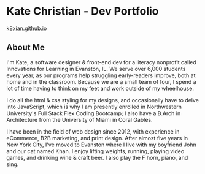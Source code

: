 # Kate Christian - Dev Portfolio

[k8xian.github.io](https://k8xian.github.io)

## About Me
I'm Kate, a software designer & front-end dev for a literacy nonprofit called Innovations for Learning in Evanston, IL. We serve over 6,000 students every year, as our programs help struggling early-readers improve, both at home and in the classroom. Because we are a small team of four, I spend a lot of time having to think on my feet and work outside of my wheelhouse. 

I do all the html & css styling for my designs, and occasionally have to delve into JavaScript, which is why I am presently enrolled in Northwestern University's Full Stack Flex Coding Bootcamp; I also have a B.Arch in Architecture from the University of Miami in Coral Gables.  

I have been in the field of web design since 2012, with experience in eCommerce, B2B marketing, and print design. After almost five years in New York City, I've moved to Evanston where I live with my boyfriend John and our cat named Khan. I enjoy lifting weights, running, playing video games, and drinking wine & craft beer. I also play the F horn, piano, and sing.
